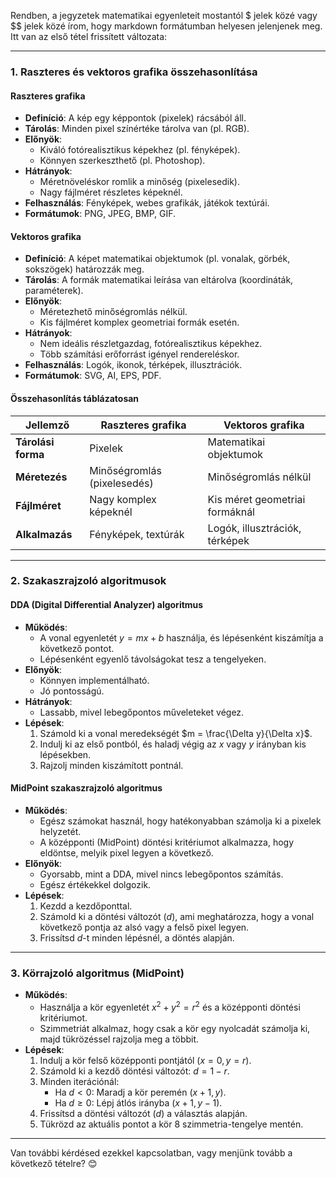 Rendben, a jegyzetek matematikai egyenleteit mostantól $ jelek közé vagy $$ jelek közé írom, hogy markdown formátumban helyesen jelenjenek meg. Itt van az első tétel frissített változata:

---

### **1. Raszteres és vektoros grafika összehasonlítása**

#### **Raszteres grafika**
- **Definíció**: A kép egy képpontok (pixelek) rácsából áll.
- **Tárolás**: Minden pixel színértéke tárolva van (pl. RGB).
- **Előnyök**:
  - Kiváló fotórealisztikus képekhez (pl. fényképek).
  - Könnyen szerkeszthető (pl. Photoshop).
- **Hátrányok**:
  - Méretnöveléskor romlik a minőség (pixelesedik).
  - Nagy fájlméret részletes képeknél.
- **Felhasználás**: Fényképek, webes grafikák, játékok textúrái.
- **Formátumok**: PNG, JPEG, BMP, GIF.

#### **Vektoros grafika**
- **Definíció**: A képet matematikai objektumok (pl. vonalak, görbék, sokszögek) határozzák meg.
- **Tárolás**: A formák matematikai leírása van eltárolva (koordináták, paraméterek).
- **Előnyök**:
  - Méretezhető minőségromlás nélkül.
  - Kis fájlméret komplex geometriai formák esetén.
- **Hátrányok**:
  - Nem ideális részletgazdag, fotórealisztikus képekhez.
  - Több számítási erőforrást igényel rendereléskor.
- **Felhasználás**: Logók, ikonok, térképek, illusztrációk.
- **Formátumok**: SVG, AI, EPS, PDF.

#### **Összehasonlítás táblázatosan**

| **Jellemző**           | **Raszteres grafika**                     | **Vektoros grafika**                  |
|-------------------------|-------------------------------------------|---------------------------------------|
| **Tárolási forma**      | Pixelek                                   | Matematikai objektumok               |
| **Méretezés**           | Minőségromlás (pixelesedés)               | Minőségromlás nélkül                 |
| **Fájlméret**           | Nagy komplex képeknél                     | Kis méret geometriai formáknál       |
| **Alkalmazás**          | Fényképek, textúrák                       | Logók, illusztrációk, térképek       |

---

### **2. Szakaszrajzoló algoritmusok**

#### **DDA (Digital Differential Analyzer) algoritmus**
- **Működés**:
  - A vonal egyenletét $y = mx + b$ használja, és lépésenként kiszámítja a következő pontot.
  - Lépésenként egyenlő távolságokat tesz a tengelyeken.
- **Előnyök**:
  - Könnyen implementálható.
  - Jó pontosságú.
- **Hátrányok**:
  - Lassabb, mivel lebegőpontos műveleteket végez.
- **Lépések**:
  1. Számold ki a vonal meredekségét $m = \frac{\Delta y}{\Delta x}$.
  2. Indulj ki az első pontból, és haladj végig az $x$ vagy $y$ irányban kis lépésekben.
  3. Rajzolj minden kiszámított pontnál.

#### **MidPoint szakaszrajzoló algoritmus**
- **Működés**:
  - Egész számokat használ, hogy hatékonyabban számolja ki a pixelek helyzetét.
  - A középponti (MidPoint) döntési kritériumot alkalmazza, hogy eldöntse, melyik pixel legyen a következő.
- **Előnyök**:
  - Gyorsabb, mint a DDA, mivel nincs lebegőpontos számítás.
  - Egész értékekkel dolgozik.
- **Lépések**:
  1. Kezdd a kezdőponttal.
  2. Számold ki a döntési változót ($d$), ami meghatározza, hogy a vonal következő pontja az alsó vagy a felső pixel legyen.
  3. Frissítsd $d$-t minden lépésnél, a döntés alapján.

---

### **3. Körrajzoló algoritmus (MidPoint)**

- **Működés**:
  - Használja a kör egyenletét $x^2 + y^2 = r^2$ és a középponti döntési kritériumot.
  - Szimmetriát alkalmaz, hogy csak a kör egy nyolcadát számolja ki, majd tükrözéssel rajzolja meg a többit.
- **Lépések**:
  1. Indulj a kör felső középponti pontjától ($x = 0, y = r$).
  2. Számold ki a kezdő döntési változót: $d = 1 - r$.
  3. Minden iterációnál:
     - Ha $d < 0$: Maradj a kör peremén ($x+1, y$).
     - Ha $d \geq 0$: Lépj átlós irányba ($x+1, y-1$).
  4. Frissítsd a döntési változót ($d$) a választás alapján.
  5. Tükrözd az aktuális pontot a kör 8 szimmetria-tengelye mentén.

---

Van további kérdésed ezekkel kapcsolatban, vagy menjünk tovább a következő tételre? 😊
